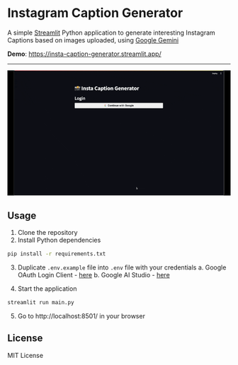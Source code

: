 # Instagram Caption Generator

A simple [Streamlit](https://streamlit.io/) Python application to generate interesting Instagram Captions based on images uploaded, using [Google Gemini](https://deepmind.google/technologies/gemini/)

**Demo**: https://insta-caption-generator.streamlit.app/ 

---

![Screen recording](./docs/screengrab-1.gif)

## Usage

1. Clone the repository 
2. Install Python dependencies

```bash
pip install -r requirements.txt
```

3. Duplicate `.env.example` file into `.env` file with your credentials
    a. Google OAuth Login Client - [here](https://console.cloud.google.com/apis/credentials)
    b. Google AI Studio - [here](https://aistudio.google.com/app/apikey)

4. Start the application

```bash
streamlit run main.py
```

5. Go to http://localhost:8501/ in your browser

## License

MIT License

